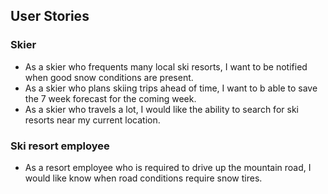 ## User Stories

### Skier 
+ As a skier who frequents many local ski resorts, I want to be notified when good snow conditions are present.
+ As a skier who plans skiing trips ahead of time, I want to b able to save the 7 week forecast for the coming week.
+ As a skier who travels a lot, I would like the ability to search for ski resorts near my current location. 

### Ski resort employee
+ As a resort employee who is required to drive up the mountain road, I would like know when road conditions require snow tires.

